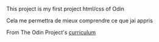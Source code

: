 This project is my first project html/css of Odin

Cela me permettra de mieux comprendre ce que jai appris

 From The Odin Project's [curriculum](http://www.theodinproject.com/courses/web-development-101/lessons/html-css)